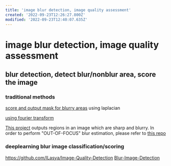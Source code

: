 ```yaml
---
title: 'image blur detection, image quality assessment'
created: '2022-09-23T12:26:27.800Z'
modified: '2022-09-23T12:40:07.635Z'
---
```


# image blur detection, image quality assessment

## blur detection, detect blur/nonblur area, score the image

### traditional methods

[score and output mask for blurry areas](https://github.com/WillBrennan/BlurDetection2) using laplacian

[using fourier transform](https://github.com/whdcumt/BlurDetection)

[This project](https://github.com/Utkarsh-Deshmukh/Spatially-Varying-Blur-Detection-python) outputs regions in an image which are sharp and blurry. In order to perform "OUT-OF-FOCUS" blur estimation, please refer to [this repo](https://github.com/Utkarsh-Deshmukh/Blurry-Image-Detector)

### deeplearning blur image classification/scoring

https://github.com/ILasya/Image-Quality-Detection
[Blur-Image-Detection](https://github.com/RahulGopan0/Blur-Image-Detection-Using-CNN/blob/main/blurVsClear.ipynb)
